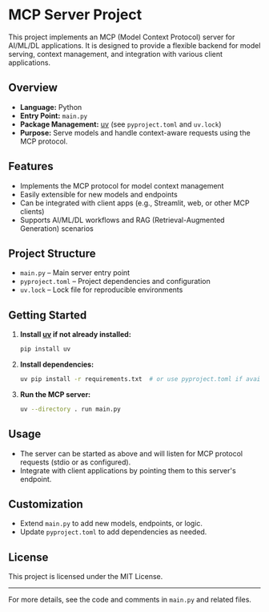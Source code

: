 # MCP Server Project

This project implements an MCP (Model Context Protocol) server for AI/ML/DL applications. It is designed to provide a flexible backend for model serving, context management, and integration with various client applications.

## Overview

- **Language:** Python
- **Entry Point:** `main.py`
- **Package Management:** [uv](https://github.com/astral-sh/uv) (see `pyproject.toml` and `uv.lock`)
- **Purpose:** Serve models and handle context-aware requests using the MCP protocol.

## Features

- Implements the MCP protocol for model context management
- Easily extensible for new models and endpoints
- Can be integrated with client apps (e.g., Streamlit, web, or other MCP clients)
- Supports AI/ML/DL workflows and RAG (Retrieval-Augmented Generation) scenarios

## Project Structure

- `main.py` – Main server entry point
- `pyproject.toml` – Project dependencies and configuration
- `uv.lock` – Lock file for reproducible environments

## Getting Started

1. **Install [uv](https://github.com/astral-sh/uv) if not already installed:**
   ```sh
   pip install uv
   ```
2. **Install dependencies:**
   ```sh
   uv pip install -r requirements.txt  # or use pyproject.toml if available
   ```
3. **Run the MCP server:**
   ```sh
   uv --directory . run main.py
   ```

## Usage

- The server can be started as above and will listen for MCP protocol requests (stdio or as configured).
- Integrate with client applications by pointing them to this server's endpoint.

## Customization

- Extend `main.py` to add new models, endpoints, or logic.
- Update `pyproject.toml` to add dependencies as needed.

## License

This project is licensed under the MIT License.

---

For more details, see the code and comments in `main.py` and related files.
